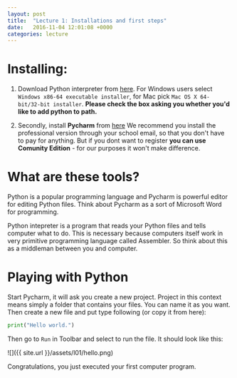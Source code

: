 ```yaml
---
layout: post
title:  "Lecture 1: Installations and first steps"
date:   2016-11-04 12:01:08 +0000
categories: lecture
---
```


# Installing:

1. Download Python interpreter from [here](https://www.python.org/downloads/release/python-360/). For Windows users select ``Windows x86-64 executable installer``, for Mac pick ``Mac OS X 64-bit/32-bit installer``.
**Please check the box asking you whether you'd like to add python to path.**

2. Secondly, install **Pycharm** from [here](https://www.jetbrains.com/pycharm/download/)
We recommend you install the professional version through your school email, so that you don't have to pay for anything. But if you dont want to register **you can use Comunity Edition** - for our purposes it won't make difference. 

# What are these tools?

Python is a popular programming language and Pycharm is powerful editor for editing Python files.
Think about Pycharm as a sort of Microsoft Word for programming. 

Python intepreter is a program that reads your Python files and tells computer what to do. This is necessary because computers itself work in very primitive programming language called Assembler. So think about this as a middleman between you and computer. 

# Playing with Python

Start Pycharm, it will ask you create a new project. Project in this context means simply a folder that contains your files. You can name it as you want. Then create a new file and put type following  (or copy it from here):

```python
print("Hello world.")
```
Then go to ``Run`` in Toolbar and select to run the file. It should look like this: 

![]({{ site.url }}/assets/l01/hello.png)

Congratulations, you just executed your first computer program.



